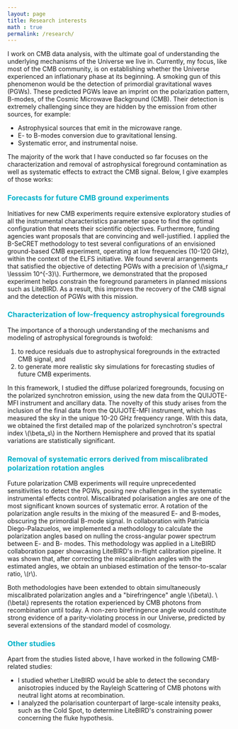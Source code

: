 ```yaml
---
layout: page
title: Research interests
math : true
permalink: /research/
---
```


I work on CMB data analysis, with the ultimate goal of understanding the underlying mechanisms of the Universe we live in. Currently, my focus, like most of the CMB community, is on establishing whether the Universe experienced an inflationary phase at its beginning. A smoking gun of this phenomenon would be the detection of primordial gravitational waves (PGWs). These predicted PGWs leave an imprint on the polarization pattern,  B-modes, of the Cosmic Microwave Background (CMB). Their detection is extremely challenging since they are hidden by the emission from other sources, for example:
- Astrophysical sources that emit in the microwave range. 
- E- to B-modes conversion due to gravitational lensing. 
- Systematic error, and instrumental noise. 


The majority of the work that I have conducted so far focuses on the characterization and removal of astrophysical foreground contamination as well as systematic effects to extract the CMB signal. Below, I give examples of those works:


<h3> <b> <span style="color:#00b1c9"> Forecasts for future CMB ground experiments </span>  </b> </h3>

Initiatives for new CMB experiments require extensive exploratory studies of all the instrumental characteristics parameter space to find the optimal configuration that meets their scientific objectives. Furthermore, funding agencies want proposals that are convincing and well-justified. I applied the B-SeCRET methodology to test several configurations of an envisioned ground-based CMB experiment, operating at low frequencies (10-120 GHz), within the context of the ELFS initiative. We found several arrangements that satisfied the objective of detecting PGWs with a precision of \\(\sigma_r \lesssim 10^{-3}\\). Furthermore, we demonstrated that the proposed experiment helps constrain the foreground parameters in planned missions such as LiteBIRD. As a result, this improves the recovery of the CMB signal and the detection of PGWs with this mission. 


<h3> <b> <span style="color:#00b1c9"> Characterization of low-frequency astrophysical foregrounds </span>  </b> </h3>


The importance of a thorough understanding of the mechanisms and modeling of astrophysical foregrounds is twofold: 

1. to reduce residuals due to astrophysical foregrounds in the extracted CMB signal, and
2. to generate more realistic sky simulations for forecasting studies of future CMB experiments.

In this framework, I studied the diffuse polarized foregrounds, focusing on the polarized synchrotron emission, using the new data from the QUIJOTE-MFI instrument and ancillary data. The novelty of this study arises from the inclusion of the final data from the QUIJOTE-MFI instrument, which has measured the sky in the unique 10-20 GHz frequency range. With this data, we obtained the first detailed map of the polarized synchrotron's spectral index \\(\beta_s\\) in the Northern Hemisphere and proved that its spatial variations are statistically significant.

<h3> <b> <span style="color:#00b1c9"> Removal of systematic errors derived from miscalibrated polarization rotation angles </span>  </b> </h3>

Future polarization CMB experiments will require unprecedented sensitivities to detect the PGWs, posing new challenges in the systematic instrumental effects control. Miscalibrated polarisation angles are one of the most significant known sources of systematic error. A rotation of the polarization angle results in the mixing of the measured E- and B-modes, obscuring the primordial B-mode signal. In collaboration with Patricia Diego-Palazuelos, we implemented a methodology to calculate the polarization angles based on nulling the cross-angular power spectrum between E- and B- modes. This methodology was applied in a LiteBIRD collaboration paper showcasing LiteBIRD's in-flight calibration pipeline. It was shown that, after correcting the miscalibration angles with the estimated angles, we obtain an unbiased estimation of the tensor-to-scalar ratio, \\(r\\).

Both methodologies have been extended to obtain simultaneously miscalibrated polarization angles and a "birefringence" angle \\(\beta\\). \\(\beta\\) represents the rotation experienced by CMB photons from recombination until today. A non-zero birefringence angle would constitute strong evidence of a parity-violating process in our Universe, predicted by several extensions of the standard model of cosmology. 

<h3> <b> <span style="color:#00b1c9"> Other studies </span>  </b> </h3>

Apart from the studies listed above, I have worked in the following CMB-related studies:
- I studied whether LiteBIRD would be able to detect the secondary anisotropies induced by the Rayleigh Scattering of CMB photons with neutral light atoms at recombination.
- I analyzed the polarisation counterpart of large-scale intensity peaks, such as the Cold Spot, to determine LiteBIRD's constraining power concerning the fluke hypothesis. 



